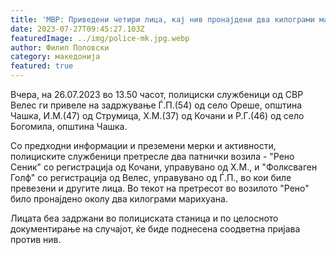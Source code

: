 ```yaml
---
title: 'МВР: Приведени четири лица, кај нив пронајдени два килограми марихуана - 27 ЈУЛИ 2023'
date: 2023-07-27T09:45:27.103Z
featuredImage: ../img/police-mk.jpg.webp
author: Филип Поповски
category: македонија
featured: true
---
```

Вчера, на 26.07.2023 во 13.50 часот, полициски службеници од СВР Велес ги привеле на задржување Ѓ.П.(54) од село Ореше, општина Чашка, И.М.(47) од Струмица, Х.М.(37) од Кочани и Р.Г.(46) од село Богомила, општина Чашка.

Со предходни информации и преземени мерки и активности, полициските службеници претресле два патнички возила - "Рено Сеник" со регистрација од Кочани, управувано од Х.М., и "Фолксваген Голф" со регистрација од Велес, управувано од Ѓ.П., во кои биле превезени и другите лица. Во текот на претресот во возилото "Рено" било пронајдено околу два килограми марихуана.

Лицата беа задржани во полициската станица и по целосното документирање на случајот, ќе биде поднесена соодветна пријава против нив.

